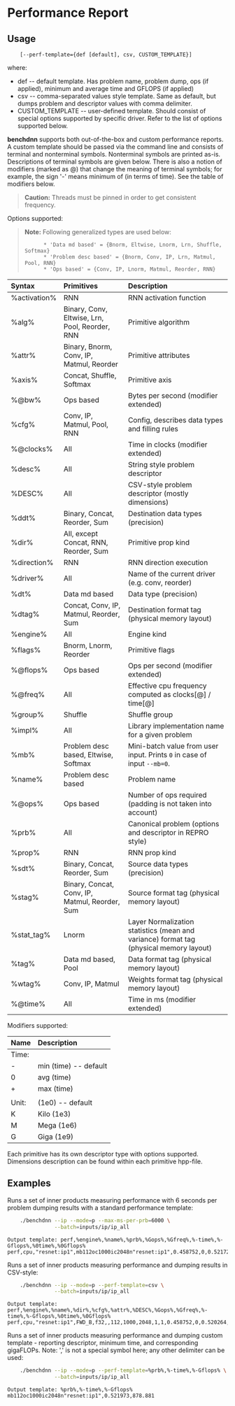 # Performance Report

## Usage
```
    [--perf-template={def [default], csv, CUSTOM_TEMPLATE}]
```

where:
 - def -- default template. Has problem name, problem dump, ops (if applied),
          minimum and average time and GFLOPS (if applied)
 - csv -- comma-separated values style template. Same as default, but dumps
          problem and descriptor values with comma delimiter.
 - CUSTOM_TEMPLATE -- user-defined template. Should consist of special options
                      supported by specific driver. Refer to the list of
                      options supported below.


**benchdnn** supports both out-of-the-box and custom performance reports.
A custom template should be passed via the command line and consists of terminal
and nonterminal symbols.
Nonterminal symbols are printed as-is.
Descriptions of terminal symbols are given below.
There is also a notion of modifiers (marked as @) that change the meaning of
terminal symbols; for example, the sign '-' means minimum of (in terms of time).
See the table of modifiers below.

> **Caution:** Threads must be pinned in order to get consistent frequency.

Options supported:

> **Note:** Following generalized types are used below:
>
>           * 'Data md based' = {Bnorm, Eltwise, Lnorm, Lrn, Shuffle, Softmax}
>           * 'Problem desc based' = {Bnorm, Conv, IP, Lrn, Matmul, Pool, RNN}
>           * 'Ops based' = {Conv, IP, Lnorm, Matmul, Reorder, RNN}

| Syntax        | Primitives                                         | Description
| :--           | :--                                                | :--
| %activation%  | RNN                                                | RNN activation function
| %alg%         | Binary, Conv, Eltwise, Lrn, Pool, Reorder, RNN     | Primitive algorithm
| %attr%        | Binary, Bnorm, Conv, IP, Matmul, Reorder           | Primitive attributes
| %axis%        | Concat, Shuffle, Softmax                           | Primitive axis
| %@bw%         | Ops based                                          | Bytes per second (modifier extended)
| %cfg%         | Conv, IP, Matmul, Pool, RNN                        | Config, describes data types and filling rules
| %@clocks%     | All                                                | Time in clocks (modifier extended)
| %desc%        | All                                                | String style problem descriptor
| %DESC%        | All                                                | CSV-style problem descriptor (mostly dimensions)
| %ddt%         | Binary, Concat, Reorder, Sum                       | Destination data types (precision)
| %dir%         | All, except Concat, RNN, Reorder, Sum              | Primitive prop kind
| %direction%   | RNN                                                | RNN direction execution
| %driver%      | All                                                | Name of the current driver (e.g. conv, reorder)
| %dt%          | Data md based                                      | Data type (precision)
| %dtag%        | Concat, Conv, IP, Matmul, Reorder, Sum             | Destination format tag (physical memory layout)
| %engine%      | All                                                | Engine kind
| %flags%       | Bnorm, Lnorm, Reorder                              | Primitive flags
| %@flops%      | Ops based                                          | Ops per second (modifier extended)
| %@freq%       | All                                                | Effective cpu frequency computed as clocks[@] / time[@]
| %group%       | Shuffle                                            | Shuffle group
| %impl%        | All                                                | Library implementation name for a given problem
| %mb%          | Problem desc based, Eltwise, Softmax               | Mini-batch value from user input. Prints `0` in case of input `--mb=0`.
| %name%        | Problem desc based                                 | Problem name
| %@ops%        | Ops based                                          | Number of ops required (padding is not taken into account)
| %prb%         | All                                                | Canonical problem (options and descriptor in REPRO style)
| %prop%        | RNN                                                | RNN prop kind
| %sdt%         | Binary, Concat, Reorder, Sum                       | Source data types (precision)
| %stag%        | Binary, Concat, Conv, IP, Matmul, Reorder, Sum     | Source format tag (physical memory layout)
| %stat_tag%    | Lnorm                                              | Layer Normalization statistics (mean and variance) format tag (physical memory layout)
| %tag%         | Data md based, Pool                                | Data format tag (physical memory layout)
| %wtag%        | Conv, IP, Matmul                                   | Weights format tag (physical memory layout)
| %@time%       | All                                                | Time in ms (modifier extended)

Modifiers supported:

| Name  | Description
| :--   | :--
| Time: |
| -     | min (time) -- default
| 0     | avg (time)
| +     | max (time)
|       |
| Unit: |      (1e0) -- default
| K     | Kilo (1e3)
| M     | Mega (1e6)
| G     | Giga (1e9)

Each primitive has its own descriptor type with options supported. Dimensions
description can be found within each primitive hpp-file.


## Examples

Runs a set of inner products measuring performance with 6 seconds per problem
dumping results with a standard performance template:
``` sh
    ./benchdnn --ip --mode=p --max-ms-per-prb=6000 \
               --batch=inputs/ip/ip_all
```
```
Output template: perf,%engine%,%name%,%prb%,%Gops%,%Gfreq%,%-time%,%-Gflops%,%0time%,%0Gflops%
perf,cpu,"resnet:ip1",mb112oc1000ic2048n"resnet:ip1",0.458752,0,0.521729,879.293,0.576451,795.822
```

Runs a set of inner products measuring performance and dumping results in
CSV-style:
``` sh
    ./benchdnn --ip --mode=p --perf-template=csv \
               --batch=inputs/ip/ip_all
```
```
Output template: perf,%engine%,%name%,%dir%,%cfg%,%attr%,%DESC%,%Gops%,%Gfreq%,%-time%,%-Gflops%,%0time%,%0Gflops%
perf,cpu,"resnet:ip1",FWD_B,f32,,112,1000,2048,1,1,0.458752,0,0.520264,881.768,0.564043,813.328
```

Runs a set of inner products measuring performance and dumping custom template -
reporting descriptor, minimum time, and corresponding gigaFLOPs. Note: ',' is
not a special symbol here; any other delimiter can be used:
``` sh
    ./benchdnn --ip --mode=p --perf-template=%prb%,%-time%,%-Gflops% \
               --batch=inputs/ip/ip_all
```
```
Output template: %prb%,%-time%,%-Gflops%
mb112oc1000ic2048n"resnet:ip1",0.521973,878.881
```
